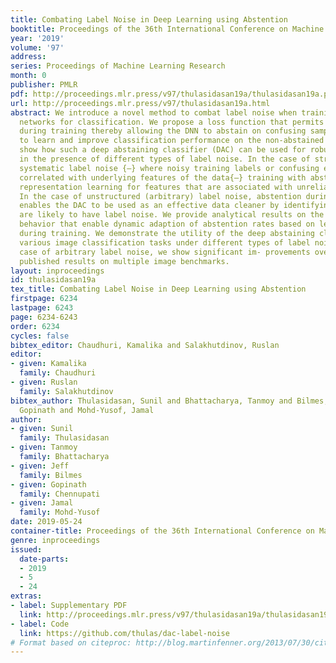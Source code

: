 ```yaml
---
title: Combating Label Noise in Deep Learning using Abstention
booktitle: Proceedings of the 36th International Conference on Machine Learning
year: '2019'
volume: '97'
address: 
series: Proceedings of Machine Learning Research
month: 0
publisher: PMLR
pdf: http://proceedings.mlr.press/v97/thulasidasan19a/thulasidasan19a.pdf
url: http://proceedings.mlr.press/v97/thulasidasan19a.html
abstract: We introduce a novel method to combat label noise when training deep neural
  networks for classification. We propose a loss function that permits abstention
  during training thereby allowing the DNN to abstain on confusing samples while continuing
  to learn and improve classification performance on the non-abstained samples. We
  show how such a deep abstaining classifier (DAC) can be used for robust learning
  in the presence of different types of label noise. In the case of structured or
  systematic label noise {–} where noisy training labels or confusing examples are
  correlated with underlying features of the data{–} training with abstention enables
  representation learning for features that are associated with unreliable labels.
  In the case of unstructured (arbitrary) label noise, abstention during training
  enables the DAC to be used as an effective data cleaner by identifying samples that
  are likely to have label noise. We provide analytical results on the loss function
  behavior that enable dynamic adaption of abstention rates based on learning progress
  during training. We demonstrate the utility of the deep abstaining classifier for
  various image classification tasks under different types of label noise; in the
  case of arbitrary label noise, we show significant im- provements over previously
  published results on multiple image benchmarks.
layout: inproceedings
id: thulasidasan19a
tex_title: Combating Label Noise in Deep Learning using Abstention
firstpage: 6234
lastpage: 6243
page: 6234-6243
order: 6234
cycles: false
bibtex_editor: Chaudhuri, Kamalika and Salakhutdinov, Ruslan
editor:
- given: Kamalika
  family: Chaudhuri
- given: Ruslan
  family: Salakhutdinov
bibtex_author: Thulasidasan, Sunil and Bhattacharya, Tanmoy and Bilmes, Jeff and Chennupati,
  Gopinath and Mohd-Yusof, Jamal
author:
- given: Sunil
  family: Thulasidasan
- given: Tanmoy
  family: Bhattacharya
- given: Jeff
  family: Bilmes
- given: Gopinath
  family: Chennupati
- given: Jamal
  family: Mohd-Yusof
date: 2019-05-24
container-title: Proceedings of the 36th International Conference on Machine Learning
genre: inproceedings
issued:
  date-parts:
  - 2019
  - 5
  - 24
extras:
- label: Supplementary PDF
  link: http://proceedings.mlr.press/v97/thulasidasan19a/thulasidasan19a-supp.pdf
- label: Code
  link: https://github.com/thulas/dac-label-noise
# Format based on citeproc: http://blog.martinfenner.org/2013/07/30/citeproc-yaml-for-bibliographies/
---
```

